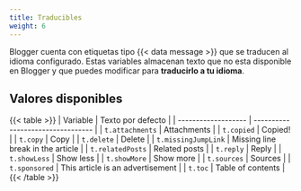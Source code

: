 ```yaml
---
title: Traducibles
weight: 6
---
```


Blogger cuenta con etiquetas tipo {{< data message >}} que se traducen al idioma configurado. Estas variables almacenan texto que no esta disponible en Blogger y que puedes modificar para **traducirlo a tu idioma**.

## Valores disponibles

{{< table >}}
| Variable            | Texto por defecto                 |
| ------------------- | --------------------------------- |
| `t.attachments`     | Attachments                       |
| `t.copied`          | Copied!                           |
| `t.copy`            | Copy                              |
| `t.delete`          | Delete                            |
| `t.missingJumpLink` | Missing line break in the article |
| `t.relatedPosts`    | Related posts                     |
| `t.reply`           | Reply                             |
| `t.showLess`        | Show less                         |
| `t.showMore`        | Show more                         |
| `t.sources`         | Sources                           |
| `t.sponsored`       | This article is an advertisement  |
| `t.toc`             | Table of contents                 |
{{< /table >}}

